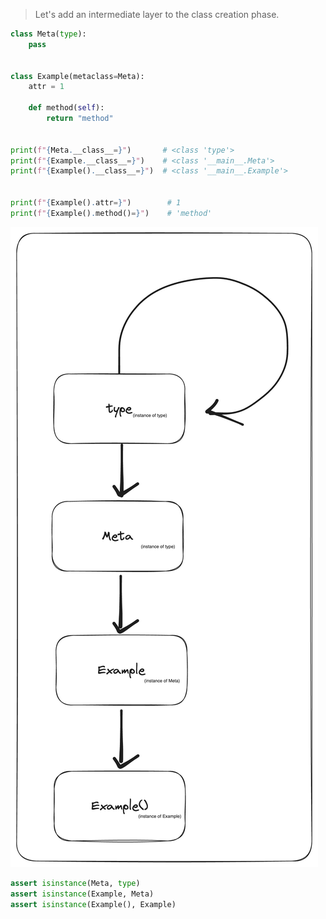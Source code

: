 > Let's add an intermediate layer to the class creation phase.

```python
class Meta(type):
    pass


class Example(metaclass=Meta):
    attr = 1

    def method(self):
        return "method"


print(f"{Meta.__class__=}")       # <class 'type'>
print(f"{Example.__class__=}")    # <class '__main__.Meta'>
print(f"{Example().__class__=}")  # <class '__main__.Example'>


print(f"{Example().attr=}")        # 1
print(f"{Example().method()=}")    # 'method'

```

![](../media/metaclasses-in-python.png)

```python
assert isinstance(Meta, type)
assert isinstance(Example, Meta)
assert isinstance(Example(), Example)
```
